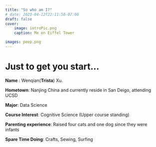 ```yaml
---
title: "So who am I?"
# date: 2023-04-12T22:11:58-07:00
draft: false
cover:
    image: introPic.png
    caption: Me on Eiffel Tower

images: peep.png
---
```

# Just to get you start...
**Name** : Wenqian(**Trista**) Xu. 

**Hometown**: Nanjing China and currently reside in San Deigo, attending UCSD

**Major**: Data Science

**Course Interest**: Cognitive Science (Upper course standing)

**Parenting experience**: Raised four cats and one dog since they were infants

**Spare Time Doing**: Crafts, Sewing, Surfing


